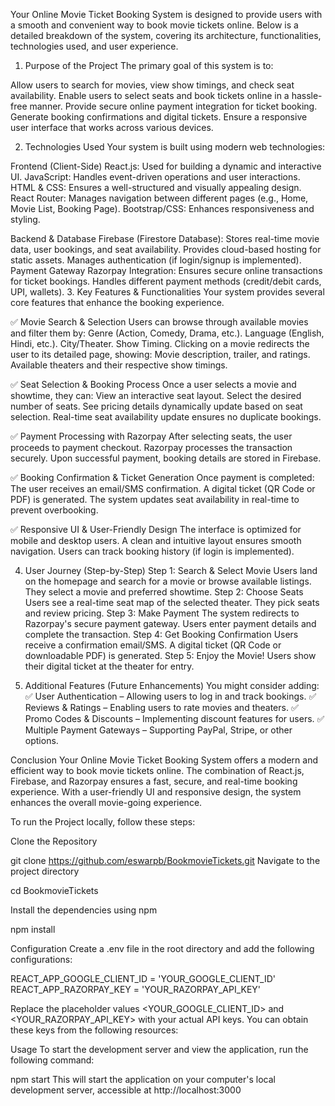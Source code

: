 Your Online Movie Ticket Booking System is designed to provide users with a smooth and convenient way to book movie tickets online. Below is a detailed breakdown of the system, covering its architecture, functionalities, technologies used, and user experience.

1. Purpose of the Project
The primary goal of this system is to:

Allow users to search for movies, view show timings, and check seat availability.
Enable users to select seats and book tickets online in a hassle-free manner.
Provide secure online payment integration for ticket booking.
Generate booking confirmations and digital tickets.
Ensure a responsive user interface that works across various devices.

2. Technologies Used
Your system is built using modern web technologies:

Frontend (Client-Side)
React.js: Used for building a dynamic and interactive UI.
JavaScript: Handles event-driven operations and user interactions.
HTML & CSS: Ensures a well-structured and visually appealing design.
React Router: Manages navigation between different pages (e.g., Home, Movie List, Booking Page).
Bootstrap/CSS: Enhances responsiveness and styling.

Backend & Database
Firebase (Firestore Database):
Stores real-time movie data, user bookings, and seat availability.
Provides cloud-based hosting for static assets.
Manages authentication (if login/signup is implemented).
Payment Gateway
Razorpay Integration:
Ensures secure online transactions for ticket bookings.
Handles different payment methods (credit/debit cards, UPI, wallets).
3. Key Features & Functionalities
Your system provides several core features that enhance the booking experience.

✅ Movie Search & Selection
Users can browse through available movies and filter them by:
Genre (Action, Comedy, Drama, etc.).
Language (English, Hindi, etc.).
City/Theater.
Show Timing.
Clicking on a movie redirects the user to its detailed page, showing:
Movie description, trailer, and ratings.
Available theaters and their respective show timings.

✅ Seat Selection & Booking Process
Once a user selects a movie and showtime, they can:
View an interactive seat layout.
Select the desired number of seats.
See pricing details dynamically update based on seat selection.
Real-time seat availability update ensures no duplicate bookings.

✅ Payment Processing with Razorpay
After selecting seats, the user proceeds to payment checkout.
Razorpay processes the transaction securely.
Upon successful payment, booking details are stored in Firebase.

✅ Booking Confirmation & Ticket Generation
Once payment is completed:
The user receives an email/SMS confirmation.
A digital ticket (QR Code or PDF) is generated.
The system updates seat availability in real-time to prevent overbooking.

✅ Responsive UI & User-Friendly Design
The interface is optimized for mobile and desktop users.
A clean and intuitive layout ensures smooth navigation.
Users can track booking history (if login is implemented).

4. User Journey (Step-by-Step)
Step 1: Search & Select Movie
Users land on the homepage and search for a movie or browse available listings.
They select a movie and preferred showtime.
Step 2: Choose Seats
Users see a real-time seat map of the selected theater.
They pick seats and review pricing.
Step 3: Make Payment
The system redirects to Razorpay's secure payment gateway.
Users enter payment details and complete the transaction.
Step 4: Get Booking Confirmation
Users receive a confirmation email/SMS.
A digital ticket (QR Code or downloadable PDF) is generated.
Step 5: Enjoy the Movie!
Users show their digital ticket at the theater for entry.

5. Additional Features (Future Enhancements)
You might consider adding: 
✅ User Authentication – Allowing users to log in and track bookings.
✅ Reviews & Ratings – Enabling users to rate movies and theaters.
✅ Promo Codes & Discounts – Implementing discount features for users.
✅ Multiple Payment Gateways – Supporting PayPal, Stripe, or other options.

Conclusion
Your Online Movie Ticket Booking System offers a modern and efficient way to book movie tickets online. The combination of React.js, Firebase, and Razorpay ensures a fast, secure, and real-time booking experience. With a user-friendly UI and responsive design, the system enhances the overall movie-going experience.



To run the Project locally, follow these steps:


Clone the Repository

git clone https://github.com/eswarpb/BookmovieTickets.git
Navigate to the project directory

cd BookmovieTickets

Install the dependencies using npm

npm install


Configuration
Create a .env file in the root directory and add the following configurations:

REACT_APP_GOOGLE_CLIENT_ID = 'YOUR_GOOGLE_CLIENT_ID'
REACT_APP_RAZORPAY_KEY = 'YOUR_RAZORPAY_API_KEY'

Replace the placeholder values <YOUR_GOOGLE_CLIENT_ID> and <YOUR_RAZORPAY_API_KEY> with your actual API keys. You can obtain these keys from 
the following resources:

Usage
To start the development server and view the application, run the following command:

npm start
This will start the application on your computer's local development server, accessible at http://localhost:3000